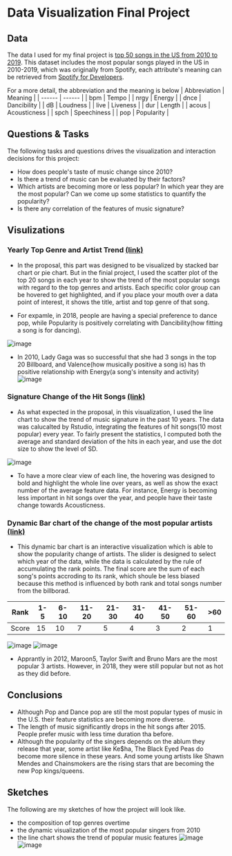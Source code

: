 # Data Visualization Final Project

## Data

The data I used for my final project is [top 50 songs in the US from 2010 to 2019](https://gist.github.com/bbbbrianna/e74082354cbdfe18d42c7b66ecdefa76). This dataset includes the most popular songs played in the US in 2010-2019, which was originally from Spotify, each attribute's meaning can be retrieved from [Spotify for Developers](https://developer.spotify.com/documentation/web-api/reference/tracks/get-audio-features/).


For a more detail, the abbreviation and the meaning is below
| Abbreviation | Meaning |
| ------ | ------ |
| bpm | Tempo |
| nrgy | Energy |
| dnce | Dancibility |
| dB | Loudness |
| live | Liveness |
| dur | Length |
| acous | Acousticness |
| spch | Speechiness |
| pop | Popularity |


## Questions & Tasks

The following tasks and questions drives the visualization and interaction decisions for this project:

 * How does people's taste of music change since 2010?
 * Is there a trend of music can be evaluated by their factors?
 * Which artists are becoming more or less popular? In which year they are the most popular? Can we come up some statistics to quantify the popularity?
 * Is there any correlation of the features of music signature?

## Visulizations
### Yearly Top Genre and Artist Trend [(link)](https://vizhub.com/bbbbrianna/f808d3c0f04043afb59628dfcc5dba1b?edit=files)
- In the proposal, this part was designed to be visualized by stacked bar chart or pie chart. But in the finial project, I used the scatter plot of the top 20 songs in each year to show the trend of the most popular songs with regard to the top genres and artists. Each specific color group can be hovered to get highlighted, and if you place your mouth over a data point of interest, it shows the title, artist and top genre of that song. 

- For expamle, in 2018, people are having a special preference to dance pop, while Popularity is positively correlating with Dancibility(how fitting a song is for dancing).

![image](https://user-images.githubusercontent.com/42927474/98183649-9e252080-1ed6-11eb-92ab-0056862b4920.png)
- In 2010, Lady Gaga was so successful that she had 3 songs in the top 20 Billboard, and Valence(how musically positive a song is) has th positive relationship with Energy(a song's intensity and activity)
![image](https://user-images.githubusercontent.com/42927474/98184385-45568780-1ed8-11eb-8a58-aa7f2fd9c2a3.png)

### Signature Change of the Hit Songs [(link)](https://vizhub.com/bbbbrianna/65606193ae7241e0934c568683894586)
- As what expected in the proposal, in this visualization, I used the line chart to show the trend of music signature in the past 10 years. The data was calucalted by Rstudio, integrating the features of hit songs(10 most popular) every year. To fairly present the statistics, I computed both the average and standard deviation of the hits in each year, and use the dot size to show the level of SD.

![image](https://user-images.githubusercontent.com/42927474/98186389-a2543c80-1edc-11eb-9680-809cf44d3188.png)

- To have a more clear view of each line, the hovering was designed to bold and highlight the whole line over years, as well as show the exact number of the average feature data. For instance, Energy is becoming less important in hit songs over the year, and people have their taste change towards Acousticness.

### Dynamic Bar chart of the change of the most popular artists [(link)](https://vizhub.com/bbbbrianna/8470cfe2f0a744218cd9a447ec413f76)

- This dynamic bar chart is an interactive visualization which is able to show the popularity change of artists. The slider is designed to select which year of the data, while the data is calculated by the rule of accumulating the rank points. The final score are the sum of each song's points accroding to its rank, which shoule be less biased because this method is influenced by both rank and total songs number from the billborad. 

| Rank | 1-5 |6-10 | 11-20|21-30 | 31-40 | 41-50 | 51-60 | >60 |
| ------ | ------ | ------ | ------ | ------ | ------ | ------ | ------ | ------ |
| Score | 15 | 10 | 7 | 5 | 4 | 3 | 2 | 1 |

![image](https://user-images.githubusercontent.com/42927474/98187527-21e30b00-1edf-11eb-84d3-71f3d8c4c0a5.png)
![image](https://user-images.githubusercontent.com/42927474/98187923-0298ad80-1ee0-11eb-99db-07d0d72d0b90.png)
- Apprantly in 2012, Maroon5, Taylor Swift and Bruno Mars are the most popular 3 artists. However, in 2018, they were still popular but not as hot as they did before.


## Conclusions
- Although Pop and Dance pop are stil the most popular types of music in the U.S. their feature statistics are becoming more diverse.
- The length of music significantly drops in the hit songs after 2015. People prefer music with less time duration tha before.
- Although the popularity of the singers depends on the ablum they release that year, some artist like Ke$ha, The Black Eyed Peas do become more silence in these years. And some young artists like Shawn Mendes and Chainsmokers are the rising stars that are becoming the new Pop kings/queens.


## Sketches
The following are my sketches of how the project will look like.
* the composition of top genres overtime
* the dynamic visualization of the most popular singers from 2010
* the line chart shows the trend of popular music features
![image](https://user-images.githubusercontent.com/42927474/94643299-7b3e9580-02b4-11eb-8f24-aa5bc775d949.png)
![image](https://user-images.githubusercontent.com/42927474/94643309-81347680-02b4-11eb-9dfb-b6748d158309.png)

